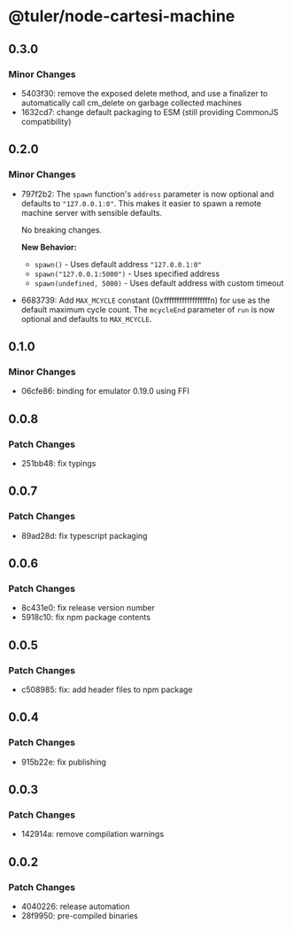# @tuler/node-cartesi-machine

## 0.3.0

### Minor Changes

- 5403f30: remove the exposed delete method, and use a finalizer to automatically call cm_delete on garbage collected machines
- 1632cd7: change default packaging to ESM (still providing CommonJS compatibility)

## 0.2.0

### Minor Changes

- 797f2b2: The `spawn` function's `address` parameter is now optional and defaults to `"127.0.0.1:0"`. This makes it easier to spawn a remote machine server with sensible defaults.

  No breaking changes.

  **New Behavior:**

  - `spawn()` - Uses default address `"127.0.0.1:0"`
  - `spawn("127.0.0.1:5000")` - Uses specified address
  - `spawn(undefined, 5000)` - Uses default address with custom timeout

- 6683739: Add `MAX_MCYCLE` constant (0xffffffffffffffffffn) for use as the default maximum cycle count. The `mcycleEnd` parameter of `run` is now optional and defaults to `MAX_MCYCLE`.

## 0.1.0

### Minor Changes

- 06cfe86: binding for emulator 0.19.0 using FFI

## 0.0.8

### Patch Changes

- 251bb48: fix typings

## 0.0.7

### Patch Changes

- 89ad28d: fix typescript packaging

## 0.0.6

### Patch Changes

- 8c431e0: fix release version number
- 5918c10: fix npm package contents

## 0.0.5

### Patch Changes

- c508985: fix: add header files to npm package

## 0.0.4

### Patch Changes

- 915b22e: fix publishing

## 0.0.3

### Patch Changes

- 142914a: remove compilation warnings

## 0.0.2

### Patch Changes

- 4040226: release automation
- 28f9950: pre-compiled binaries
